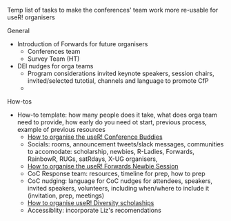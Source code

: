 Temp list of tasks to make the conferences' team work more re-usable for useR! organisers

General
- Introduction of Forwards for future organisers
  - Conferences team 
  - Survey Team (HT)
- DEI nudges for orga teams
  - Program considerations invited keynote speakers, session chairs, invited/selected tutotial, channels and language to promote CfP
  - 

How-tos
- How-to template: how many people does it take, what does orga team need to provide, how early do you need ot start, previous process, example of previous resources
  - [How to organise the useR! Conference Buddies](https://github.com/forwards/conferences/blob/master/How-to:%20Conference%20Buddies.md)
  - Socials: rooms, announcement tweets/slack messages, communities to accomodate: scholarship, newbies, R-Ladies, Forwards, RainbowR, RUGs, satRdays, X-UG organisers, 
  - [How to organise the useR! Forwards Newbie Session](https://github.com/forwards/conferences/blob/master/How-to:%20Newbie%20Session.md)
  - CoC Response team: resources, timeline for prep, how to prep
  - CoC nudging: language for CoC nudges for attendees, speakers, invited speakers, volunteers, including when/where to include it (invitation, prep, meetings)
  - [How to organise useR! Diversity scholaships](https://github.com/forwards/conferences/blob/master/How-to:%20Diversity%20Scholarships.md)
  - Accessiblity: incorporate Liz's recomendations
